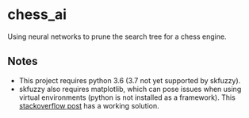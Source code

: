 # chess_ai
Using neural networks to prune the search tree for a chess engine.

## Notes
* This project requires python 3.6 (3.7 not yet supported by skfuzzy).
* skfuzzy also requires matplotlib, which can pose issues when using virtual environments (python is not installed as a framework).  This [stackoverflow post](https://stackoverflow.com/questions/31373163/anaconda-runtime-error-python-is-not-installed-as-a-framework/41433353) has a working solution.
